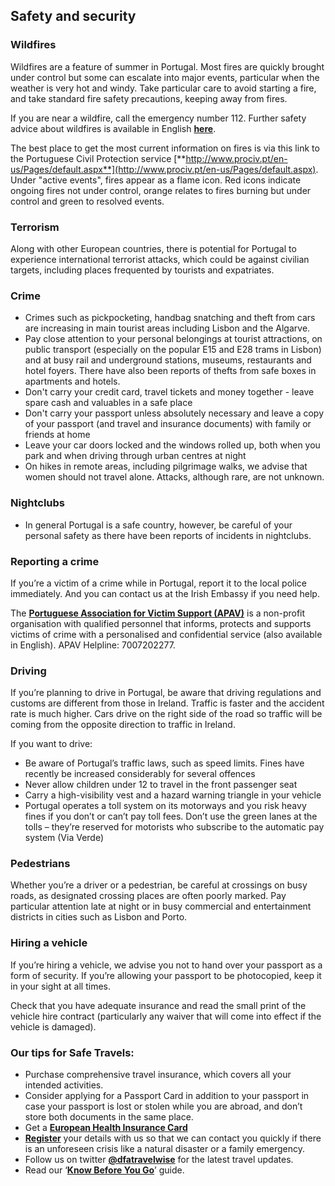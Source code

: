 ## Safety and security

### **Wildfires**

Wildfires are a feature of summer in Portugal. Most fires are quickly brought under control but some can escalate into major events, particular when the weather is very hot and windy. Take particular care to avoid starting a fire, and take standard fire safety precautions, keeping away from fires.

If you are near a wildfire, call the emergency number 112. Further safety advice about wildfires is available in English [**here**](https://aldeiasseguras.pt/wp-content/uploads/2020/05/Aldeia-Segura-Triptico-ENG.pdf?fbclid=IwAR304_iMX_2dMJ05zV9_Zf2ei_5gxW0qED_rEAhPR7YfkLn2kC-IOr_T4aA).

The best place to get the most current information on fires is via this link to the Portuguese Civil Protection service [**http://www.prociv.pt/en-us/Pages/default.aspx**](http://www.prociv.pt/en-us/Pages/default.aspx). Under "active events", fires appear as a flame icon. Red icons indicate ongoing fires not under control, orange relates to fires burning but under control and green to resolved events.

### **Terrorism**

Along with other European countries, there is potential for Portugal to experience international terrorist attacks, which could be against civilian targets, including places frequented by tourists and expatriates.

### **Crime**

* Crimes such as pickpocketing, handbag snatching and theft from cars are increasing in main tourist areas including Lisbon and the Algarve.
* Pay close attention to your personal belongings at tourist attractions, on public transport (especially on the popular E15 and E28 trams in Lisbon) and at busy rail and underground stations, museums, restaurants and hotel foyers. There have also been reports of thefts from safe boxes ­in apartments and hotels.
* Don't carry your credit card, travel tickets and money together - leave spare cash and valuables in a safe place
* Don't carry your passport unless absolutely necessary and leave a copy of your passport (and travel and insurance documents) with family or friends at home
* Leave your car doors locked and the windows rolled up, both when you park and when driving through urban centres at night
* On hikes in remote areas, including pilgrimage walks, we advise that women should not travel alone. Attacks, although rare, are not unknown.

### Nightclubs

* In general Portugal is a safe country, however, be careful of your personal safety as there have been reports of incidents in nightclubs.

### **Reporting a crime**

If you’re a victim of a crime while in Portugal, report it to the local police immediately. And you can contact us at the Irish Embassy if you need help.

The [**Portuguese Association for Victim Support (APAV)**](http://apav.pt/apav_v2/index.php/en/) is a non-profit organisation with qualified personnel that informs, protects and supports victims of crime with a personalised and confidential service (also available in English). APAV Helpline: 7007202277.

### **Driving**

If you’re planning to drive in Portugal, be aware that driving regulations and customs are different from those in Ireland. Traffic is faster and the accident rate is much higher. Cars drive on the right side of the road so traffic will be coming from the opposite direction to traffic in Ireland.

If you want to drive:

* Be aware of Portugal’s traffic laws, such as speed limits. Fines have recently be increased considerably for several offences
* Never allow children under 12 to travel in the front passenger seat
* Carry a high-visibility vest and a hazard warning triangle in your vehicle
* Portugal operates a toll system on its motorways and you risk heavy fines if you don’t or can’t pay toll fees. Don’t use the green lanes at the tolls – they’re reserved for motorists who subscribe to the automatic pay system (Via Verde)

### **Pedestrians**

Whether you’re a driver or a pedestrian, be careful at crossings on busy roads, as designated crossing places are often poorly marked. Pay particular attention late at night or in busy commercial and entertainment districts in cities such as Lisbon and Porto.

### **Hiring a vehicle**

If you’re hiring a vehicle, we advise you not to hand over your passport as a form of security. If you’re allowing your passport to be photocopied, keep it in your sight at all times.

Check that you have adequate insurance and read the small print of the vehicle hire contract (particularly any waiver that will come into effect if the vehicle is damaged).

### **Our tips for Safe Travels:**

* Purchase comprehensive travel insurance, which covers all your intended activities.
* Consider applying for a Passport Card in addition to your passport in case your passport is lost or stolen while you are abroad, and don’t store both documents in the same place.
* Get a [**European Health Insurance Card**](http://www.hse.ie/eng/services/list/1/schemes/EHIC/)
* [**Register**](/en/dfa/overseas-travel/citizens-registration/) your details with us so that we can contact you quickly if there is an unforeseen crisis like a natural disaster or a family emergency.
* Follow us on twitter [**@dfatravelwise**](https://www.twitter.com/DFATravelWise) for the latest travel updates.
* Read our ‘[**Know Before You Go**](/en/dfa/overseas-travel/know-before-you-go-/)’ guide.